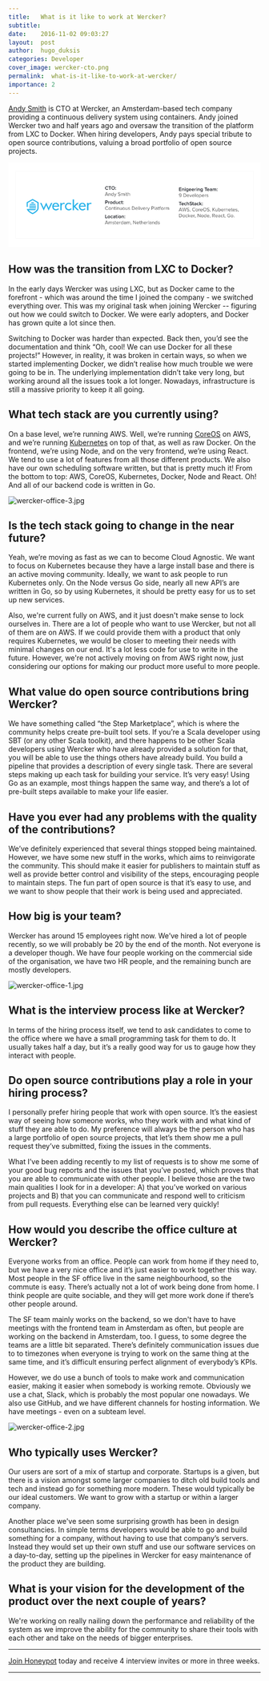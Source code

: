 ```yaml
---
title:   What is it like to work at Wercker?
subtitle:
date:    2016-11-02 09:03:27
layout:  post
author:  hugo_duksis
categories: Developer
cover_image: wercker-cto.png
permalink:  what-is-it-like-to-work-at-wercker/
importance: 2
---
```

[Andy Smith](https://www.linkedin.com/in/termie) is CTO at Wercker, an Amsterdam-based tech company providing a continuous delivery system using containers. Andy joined Wercker two and half years ago and oversaw the transition of the platform from LXC to Docker. When hiring developers, Andy pays special tribute to open source contributions, valuing a broad
portfolio of open source projects.

<!--more--> 

![wercker-box.png](/assets/images/wercker-box.png)

## How was the transition from LXC to Docker?

In the early days Wercker was using LXC, but as Docker came to the forefront - which was around the time I joined the company - we switched everything over. This was my original task when joining Wercker -- figuring out how we could switch to Docker. We were early adopters, and Docker has grown quite a lot since then. 


Switching to Docker was harder than expected. Back then, you’d see the documentation and think “Oh, cool! We can use Docker for all these projects!” However, in reality, it was broken in certain ways, so when we started implementing Docker, we didn’t realise how much trouble we were going to be in. The underlying implementation didn’t take very long, but working around all the issues took a lot longer. Nowadays, infrastructure is still a massive priority to keep it all going. 


## What tech stack are you currently using?

On a base level, we’re running AWS. Well, we’re running [CoreOS](https://coreos.com/) on AWS, and we’re running [Kubernetes](http://kubernetes.io) on top of that, as well as raw Docker. On the frontend, we’re using Node, and on the very frontend, we’re using React. We tend to use a lot of features from all those different products. We also have our own scheduling software written, but that is pretty much it! From the bottom to top: AWS, CoreOS, Kubernetes, Docker, Node and React. Oh! And all of our backend code is written in Go. 

![wercker-office-3.jpg](/assets/images/wercker-office-3.jpg)

## Is the tech stack going to change in the near future?

Yeah, we’re moving as fast as we can to become Cloud Agnostic. We want to focus on Kubernetes because they have a large install base and there is an active moving community. Ideally, we want to ask people to run Kubernetes only. On the Node versus Go side, nearly all new API’s are written in Go, so by using Kubernetes, it should be pretty easy for us to set up new services. 

Also, we're current fully on AWS, and it just doesn't make sense to lock ourselves in. There are a lot of people who want to use Wercker, but not all of them are on AWS. If we could provide them with a product that only requires Kubernetes, we would be closer to meeting their needs with minimal changes on our end. It's a lot less code for use to write in the future. However, we're not actively moving on from AWS right now, just considering our options for making our product more useful to more people.


## What value do open source contributions bring Wercker? 

We have something called “the Step Marketplace”, which is where the community helps create pre-built tool sets. If you’re a Scala developer using SBT (or any other Scala toolkit), and there happens to be other Scala developers using Wercker who have already provided a solution for that, you will be able to use the things others have already build. You build a pipeline that provides a description of every single task. There are several steps making up each task for building your service. It’s very easy! Using Go as an example, most things happen the same way, and there’s a lot of pre-built steps available to make your life easier. 


## Have you ever had any problems with the quality of the contributions? 

We’ve definitely experienced that several things stopped being maintained. However, we have some new stuff in the works, which aims to reinvigorate the community. This should make it easier for publishers to maintain stuff as well as provide better control and visibility of the steps, encouraging people to maintain steps. The fun part of open source is that it’s easy to use, and we want to show people that their work is being used and appreciated. 


## How big is your team?

Wercker has around 15 employees right now. We’ve hired a lot of people recently, so we will probably be 20 by the end of the month. Not everyone is a developer though. We have four people working on the commercial side of the organisation, we have two HR people, and the remaining bunch are mostly developers. 

![wercker-office-1.jpg](/assets/images/wercker-office-1.jpg)


## What is the interview process like at Wercker? 
In terms of the hiring process itself, we tend to ask candidates to come to the office where we have a small programming task for them to do. It usually takes half a day, but it’s a really good way for us to gauge how they interact with people.


## Do open source contributions play a role in your hiring process?

I personally prefer hiring people that work with open source. It’s the easiest way of seeing how someone works, who they work with and what kind of stuff they are able to do. My preference will always be the person who has a large portfolio of open source projects, that let’s them show me a pull request they’ve submitted, fixing the issues in the comments. 


What I’ve been adding recently to my list of requests is to show me some of your good bug reports and the issues that you’ve posted, which proves that you are able to communicate with other people. I believe those are the two main qualities I look for in a developer: A) that you’ve worked on various projects and B) that you can communicate and respond well to criticism from pull requests. Everything else can be learned very quickly! 


## How would you describe the office culture at Wercker?

Everyone works from an office. People can work from home if they need to, but we have a very nice office and it’s just easier to work together this way. Most people in the SF office live in the same neighbourhood, so the commute is easy. There’s actually not a lot of work being done from home. I think people are quite sociable, and they will get more work done if there’s other people around. 


The SF team mainly works on the backend, so we don't have to have meetings with the frontend team in Amsterdam as often, but people are working on the backend in Amsterdam, too. I guess, to some degree the teams are a little bit separated. There’s definitely communication issues due to to timezones when everyone is trying to work on the same thing at the same time, and it’s difficult ensuring perfect alignment of everybody’s KPIs. 


However, we do use a bunch of tools to make work and communication easier, making it easier when somebody is working remote. Obviously we use a chat, Slack, which is probably the most popular one nowadays. We also use GitHub, and we have different channels for hosting information. We have meetings - even on a subteam level. 


![wercker-office-2.jpg](/assets/images/wercker-office-2.jpg)


## Who typically uses Wercker?
Our users are sort of a mix of startup and corporate. Startups is a given, but there is a vision amongst some larger companies to ditch old build tools and tech and instead go for something more modern. These would typically be our ideal customers. We want to grow with a startup or within a larger company. 


Another place we've seen some surprising growth has been in design consultancies. In simple terms developers would be able to go and build something for a company, without having to use that company’s servers. Instead they would set up their own stuff and use our software services on a day-to-day, setting up the pipelines in Wercker for easy maintenance of the product they are building. 


## What is your vision for the development of the product over the next couple of years?

We're working on really nailing down the performance and reliability of the system as we improve the ability for the community to share their tools with each other and take on the needs of bigger enterprises.

* * *

[Join Honeypot](https://app.honeypot.io/users/sign_up?utm_source=blog&utm_medium=organic&utm_term=e&utm_content=161101&utm_campaign=dev-no) today and receive 4 interview invites or more in three weeks. 

* * *
